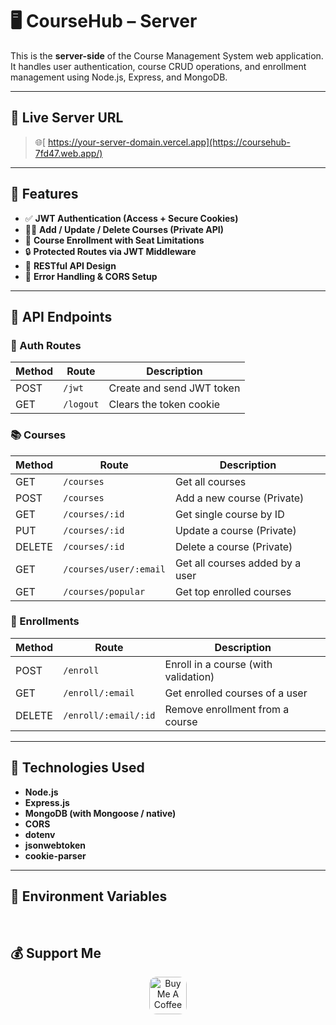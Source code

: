 # 🖥️ CourseHub – Server

This is the **server-side** of the Course Management System web application. It handles user authentication, course CRUD operations, and enrollment management using Node.js, Express, and MongoDB.

---

## 🔗 Live Server URL

> 🌐[ https://your-server-domain.vercel.app](https://coursehub-7fd47.web.app/)

---

## 🚀 Features

- ✅ **JWT Authentication (Access + Secure Cookies)**
- 🧑‍🏫 **Add / Update / Delete Courses (Private API)**
- 🎫 **Course Enrollment with Seat Limitations**
- 🔒 **Protected Routes via JWT Middleware**
- 📃 **RESTful API Design**
- 🧹 **Error Handling & CORS Setup**

---

## 📁 API Endpoints

### 🔐 Auth Routes

| Method | Route              | Description                  |
|--------|-------------------|------------------------------|
| POST   | `/jwt`             | Create and send JWT token    |
| GET    | `/logout`          | Clears the token cookie      |

### 📚 Courses

| Method | Route                | Description                          |
|--------|---------------------|--------------------------------------|
| GET    | `/courses`           | Get all courses                      |
| POST   | `/courses`           | Add a new course (Private)           |
| GET    | `/courses/:id`       | Get single course by ID              |
| PUT    | `/courses/:id`       | Update a course (Private)            |
| DELETE | `/courses/:id`       | Delete a course (Private)            |
| GET    | `/courses/user/:email` | Get all courses added by a user     |
| GET    | `/courses/popular`   | Get top enrolled courses             |

### 🧾 Enrollments

| Method | Route                 | Description                          |
|--------|----------------------|--------------------------------------|
| POST   | `/enroll`             | Enroll in a course (with validation) |
| GET    | `/enroll/:email`      | Get enrolled courses of a user       |
| DELETE | `/enroll/:email/:id`  | Remove enrollment from a course      |

---

## 🔧 Technologies Used

- **Node.js**
- **Express.js**
- **MongoDB (with Mongoose / native)**
- **CORS**
- **dotenv**
- **jsonwebtoken**
- **cookie-parser**

---

## 🔐 Environment Variables

<br/>

## 💰 Support Me

<p align="center"> <a href="https://www.buymeacoffee.com/yousufali156" target="_blank"> <img src="https://cdn.buymeacoffee.com/buttons/v2/default-yellow.png" alt="Buy Me A Coffee" height="60" style="border-radius:12px" /> </a> </p>
